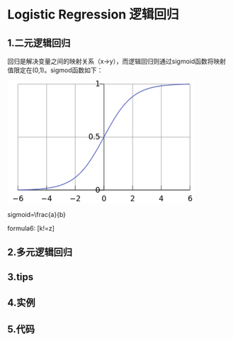   
# Logistic Regression 逻辑回归
## 1.二元逻辑回归   
回归是解决变量之间的映射关系（x->y），而逻辑回归则通过sigmoid函数将映射值限定在(0,1)。sigmod函数如下：  

![sigmoid](./sigmod.png "sigmoid") 
 

 <script type="text/javascript" src="http://cdn.mathjax.org/mathjax/latest/MathJax.js?config=default"></script> 
 

 
 <script type="text/javascript" async src="https://cdn.mathjax.org/mathjax/latest/MathJax.js?config=TeX-MML-AM_CHTML"></script>
 
sigmoid=\frac{a}{b}

formula6: \[k!=z\] 
 
## 2.多元逻辑回归  
## 3.tips  

## 4.实例 
 
## 5.代码